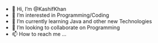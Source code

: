 - 👋 Hi, I’m @KashifKhan
- 👀 I’m interested in Programming/Coding
- 🌱 I’m currently learning Java and other new Technologies
- 💞️ I’m looking to collaborate on Programming
- 📫 How to reach me ...

<!---
KashifKhaan/KashifKhaan is a ✨ special ✨ repository because its `README.md` (this file) appears on your GitHub profile.
You can click the Preview link to take a look at your changes.
--->
